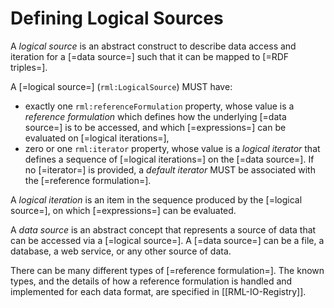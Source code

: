 # Defining Logical Sources

A <dfn>logical source</dfn> is an abstract construct to describe data access and iteration for a [=data source=] such that it can be mapped to [=RDF triples=].

A [=logical source=] (`rml:LogicalSource`) MUST have:
* exactly one `rml:referenceFormulation` property, whose value is a <dfn>reference formulation</dfn> which defines how the underlying [=data source=] is to be accessed, and which [=expressions=] can be evaluated on [=logical iterations=],
* zero or one `rml:iterator` property, whose value is a <dfn data-lt="iterator">logical iterator</dfn> that defines a sequence of [=logical iterations=] on the [=data source=]. If no [=iterator=] is provided, a <dfn class="lint-ignore">default iterator</dfn> MUST be associated with the [=reference formulation=].

A <dfn data-lt="iteration">logical iteration</dfn> is an item in the sequence produced by the [=logical source=], on which [=expressions=] can be evaluated.

A <dfn>data source</dfn> is an abstract concept that represents a source of data that can be accessed via a [=logical source=]. A [=data source=] can be a file, a database, a web service, or any other source of data.

<aside class="note">
There can be many different types of [=reference formulation=]. The known types, and the details of how a reference formulation is handled and implemented for each data format, are specified in [[RML-IO-Registry]].
</aside>
